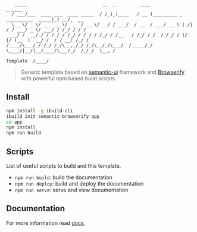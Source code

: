```
   _____                            __  _         ____                                    _ ____     
  / ___/___  ____ ___  ____ _____  / /_(_)____   / __ )_________ _      __________  _____(_) __/_  __
  \__ \/ _ \/ __ `__ \/ __ `/ __ \/ __/ / ___/  / __  / ___/ __ \ | /| / / ___/ _ \/ ___/ / /_/ / / /
 ___/ /  __/ / / / / / /_/ / / / / /_/ / /__   / /_/ / /  / /_/ / |/ |/ (__  )  __/ /  / / __/ /_/ /
/____/\___/_/ /_/ /_/\__,_/_/ /_/\__/_/\___/  /_____/_/   \____/|__/|__/____/\___/_/  /_/_/  \__, /  
                                                                                  Template  /____/   
```
> Generic template based on [semantic-ui](http://semantic-ui.com/) framework and [Browserify](http://browserify.org/) with powerful npm based build scripts.


## Install

``` bash
npm install -g ibuild-cli
ibuild init semantic-browserify app
cd app
npm install
npm run build
```


## Scripts

List of useful scripts to build and this template.

- `npm run build`: build the documentation
- `npm run deploy`: build and deploy the documentation
- `npm run serve`: serve and view documentation


## Documentation

For more information read [docs](http://ibuildio-templates.github.io/semantic-browserify).
